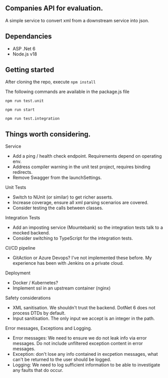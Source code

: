 ## Companies API for evaluation. 

A simple service to convert xml from a downstream service into json.

## Dependancies

 - ASP .Net 6
 - Node.js v18

## Getting started

After cloning the repo, execute `npm install`

The following commands are available in the package.js file

`npm run test.unit`

`npm run start`

`npm run test.integration`

## Things worth considering.

Service
 - Add a ping / health check endpoint. Requirements depend on operating env.
 - Address compiler warning in the unit test project, requires binding redirects.
 - Remove Swagger from the launchSettings.
 
Unit Tests
 - Switch to NUnit (or similar) to get richer asserts.
 - Increase coverage, ensure all xml parsing scenarios are covered.
 - Consider testing the calls between classes.

Integration Tests
 - Add an imposting service (Mountebank) so the integration tests talk to a mocked backend.
 - Consider switching to TypeScript for the integration tests.

CI/CD pipeline
 - GitAction or Azure Devops? I've not implemented these before. My experience has been with Jenkins on a private cloud.

Deployment
 - Docker / Kubernetes?
 - Implement ssl in an upstream container (nginx)

Safety considerations
 - XML sanitisation. We shouldn't trust the backend. DotNet 6 does not process DTDs by default.
 - Input sanitisation. The only input we accept is an integer in the path.
   
Error messages,  Exceptions and Logging.
 - Error messages: We need to ensure we do not leak info via error messages. Do not include unfiltered exception content in error messages.
 - Exception: don't lose any info contained in excpetion messages, what can't be returned to the user should be logged.
 - Logging: We need to log sufficient information to be able to investigate any faults that do occur.
    
    




